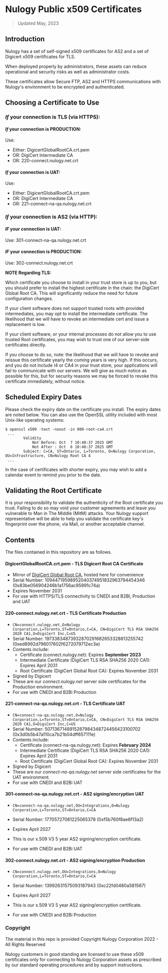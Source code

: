 # Nulogy Public x509 Certificates

> Updated May, 2023

## Introduction

Nulogy has a set of self-signed x509 certificates for AS2 and a set of Digicert x509 certificates for TLS. 

When deployed properly by administrators, these assets can reduce operational and security risks as well as administrator costs.

These certificates allow Secure FTP, AS2 and HTTPS communications with Nulogy's environment to be encrypted and authenticated.

## Choosing a Certificate to Use

### *If* your connection is TLS (via HTTPS):
#### *If* your connection is PRODUCTION:
Use:   
- Either: DigicertGlobalRootCA.crt.pem 
- OR: DigiCert Intermediate CA
- OR: 220-connect.nulogy.net.crt

#### *If* your connection is UAT:
Use: 
- Either: DigicertGlobalRootCA.crt.pem 
- OR: DigiCert Intermediate CA
- OR: 221-connect-na-qa.nulogy.net.crt           

### *If* your connection is AS2 (via HTTP):

#### *IF* your connection is UAT:
Use: 301-connect-na-qa.nulogy.net.crt

#### *IF* your connection is PRODUCTION:
Use: 302-connect.nulogy.net.crt


**NOTE Regarding TLS:**

Which certificate you choose to install in your trust store is up to you, but you should prefer to install the highest certificate in the chain: the DigiCert Global Root CA. This will significantly reduce the need for future configuration changes.

If your client software does not support trusted roots with provided intermediates, you may opt to install the intermediate certificate.
The likelihood that we will have to revoke an intermediate cert and issue a replacement is low.

If your client software, or your internal processes do not allow you to use trusted Root certificates, you may wish to trust one of our server-side certificates directly.

If you choose to do so, note: the likelihood that we will have to revoke and reissue this certificate yearly the coming years is very high. If this occurs, and you do not include I4 or CA4 in your trust store, your applications will fail to communicate with our servers. We will give as much notice as possible for this, but for security reasons we may be forced to revoke this certificate immediately, without notice.

## Scheduled Expiry Dates

Please check the expiry date on the certificate you install. The expiry dates are noted below. You can also use the OpenSSL utility included with most Unix-like operating systems:

```
$ openssl x509 -text -noout -in 000-root-ca4.crt
 ...
        Validity
            Not Before: Oct  7 10:48:37 2015 GMT
            Not After : Oct  6 10:48:37 2025 GMT
        Subject: C=CA, ST=Ontario, L=Toronto, O=Nulogy Corporation, OU=Infrastructure, CN=Nulogy Root CA 4
 ...
```

In the case of certificates with shorter expiry, you may wish to add a calendar event to remind you prior to the date.

## Validating the Root Certificate

It is your responsibility to validate the authenticity of the Root certificate you trust.
Failing to do so may void your customer agreements and leave you vulnerable to Man in The Middle (MitM) attacks.
Your Nulogy support representative will be able to help you validate the certificate key's fingerprint over the phone, via Mail, or another acceptable channel.

## Contents

The files contained in this repository are as follows.


#### DigicertGlobalRootCA.crt.pem - TLS Digicert Root CA Certificate 
- Mirror of [DigiCert Global Root CA](https://www.digicert.com/kb/digicert-root-certificates.htm#:~:text=08%3A3B%3AE0%3A56%3A90%3A42%3A46%3AB1%3AA1%3A75%3A6A%3AC9%3A59%3A91%3AC7%3A4A), hosted here for convenience
- Serial Number: 10944719598952040374951832963794454346 (0x83be056904246b1a1756ac95991c74a)
- Expires November 2031
- For use with HTTPS/TLS connectivity to CNEDI and B2BI, Production and UAT

#### 220-connect.nulogy.net.crt - TLS Certificate Production

- `CN=connect.nulogy.net,O=Nulogy Corporation,L=Toronto,ST=Ontario,C=CA, CN=DigiCert TLS RSA SHA256 2020 CA1,O=DigiCert Inc,C=US`
- Serial Number: 19733834873932870291682653328813255742 (0xed8992d796017602f6272079712ec3e)
- Contents include:
  - Certificate (connect.nulogy.net): Expires **September 2023**
  - Intermediate Certificate (DigiCert TLS RSA SHA256 2020 CA1): Expires April 2031
  - Root Certificate (DigiCert Global Root CA): Expires November 2031
- Signed by Digicert
- These are our *connect.nulogy.net* server side certificates for the Production environment.
- For use with CNEDI and B2Bi Production


#### 221-connect-na-qa.nulogy.net.crt - TLS Certificate UAT

- `CN=connect-na-qa.nulogy.net,O=Nulogy Corporation,L=Toronto,ST=Ontario,C=CA, CN=DigiCert TLS RSA SHA256 2020 CA1,O=DigiCert Inc,C=US`
- Serial Number: 5071367148915287984348724456423100702 (0x3d0b5b47a110ca7b21b04dff657111e)
- Contents include:
  - Certificate (connect-na-qa.nulogy.net): Expires **February 2024**
  - Intermediate Certificate (DigiCert TLS RSA SHA256 2020 CA1): Expires April 2031
  - Root Certificate (DigiCert Global Root CA): Expires November 2031
- Signed by Digicert
- These are our *connect-na-qa.nulogy.net* server side certificates for the UAT environment.
- For use with CNEDI and B2Bi UAT

#### 301-connect-na-qa.nulogy.net.crt - AS2 signing/encryption UAT

- `CN=connect-na-qa.nulogy.net,OU=Integrations,O=Nulogy Corporation,L=Toronto,ST=Ontario,C=CA`
- Serial Number: 17705727081225065378 (0xf5b760f8ae6f13a2)
- Expires April 2027

- This is our x.509 V3 5 year AS2 signing/encryption certificate.
- For use with CNEDI and B2Bi UAT


#### 302-connect.nulogy.net.crt - AS2 signing/encryption Production

- `CN=connect.nulogy.net,OU=Integrations,O=Nulogy Corporation,L=Toronto,ST=Ontario,C=CA`
- Serial Number: 13992631575093187943 (0xc22fd0480a581567)
- Expires April 2027

- This is our x.509 V3 5 year AS2 signing/encryption certificate.
- For use with CNEDI and B2Bi Production


### Copyright

The material in this repo is provided Copyright Nulogy Corporation 2022 - All Rights Reserved

Nulogy customers in good standing are licensed to use these x509 certificates only for connecting to Nulogy Corporation assets as prescribed by our standard operating procedures and by support instructions.
